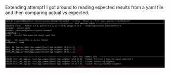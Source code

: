 Extending attempt1 I got around to reading expected results from a yaml file and then comparing actual vs expected.

![](https://github.com/no-such-anthony/nornir3_play/blob/master/with-pytest-attempt3/example%20usage.PNG)
